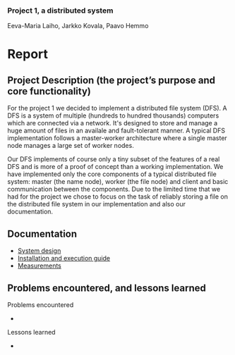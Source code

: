 ### Project 1, a distributed system
Eeva-Maria Laiho, Jarkko Kovala, Paavo Hemmo

# Report

## Project Description (the project’s purpose and core functionality)

For the project 1 we decided to implement a distributed file system (DFS). A DFS is a system of multiple (hundreds to hundred thousands) computers which are connected via a network. It's designed to store and manage a huge amount of files in an availale and fault-tolerant manner. A typical DFS implementation follows a master-worker architecture where a single master node manages a large set of worker nodes.

Our DFS implements of course only a tiny subset of the features of a real DFS and is more of a proof of concept than a working implementation. We have implemented only the core components of a typical distributed file system: master (the name node), worker (the file node) and client and basic communication between the components. Due to the limited time that we had for the project we chose to focus on the task of reliably storing a file on the distributed file system in our implementation and also our documentation.

## Documentation

* [System design](./documentation/specification.md)
* [Installation and execution guide](./documentation/installation.md)
* [Measurements](./documentation/measurements.md)


## Problems encountered, and lessons learned

Problems encountered

*

Lessons learned

* 
